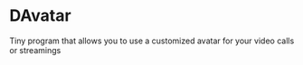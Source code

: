 # DAvatar
Tiny program that allows you to use a customized avatar for your video calls or streamings
